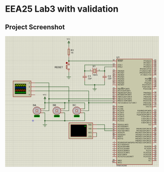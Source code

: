 # EEA25 Lab3 with validation

## Project Screenshot

![Project](/lab3_validate/Proteus_circuit.png?raw=true 'Project')<br/>